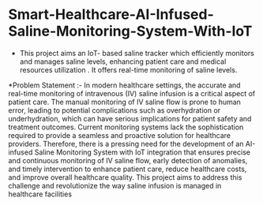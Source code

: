 # Smart-Healthcare-AI-Infused-Saline-Monitoring-System-With-IoT
 * This project aims an IoT- based saline tracker which efficiently monitors and manages saline levels, enhancing patient care and medical resources utilization . It offers real-time monitoring of saline levels.

*Problem Statement :- In modern healthcare settings, the accurate and real-time monitoring of intravenous (IV) saline infusion is a critical aspect of patient care. The manual monitoring of IV saline flow is prone to human error, leading to potential complications such as overhydration or underhydration, which can have serious implications for patient safety and treatment outcomes. Current monitoring systems lack the sophistication required to provide a seamless and proactive solution for healthcare providers. Therefore, there is a pressing need for the development of an AI-infused Saline Monitoring System with IoT integration that ensures precise and continuous monitoring of IV saline flow, early detection of anomalies, and timely intervention to enhance patient care, reduce healthcare costs, and improve overall healthcare quality. This project aims to address this challenge and revolutionize the way saline infusion is managed in healthcare facilities


